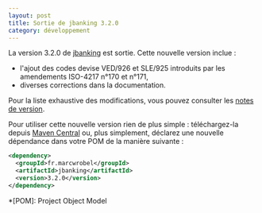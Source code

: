 ```yaml
---
layout: post
title: Sortie de jbanking 3.2.0
category: développement
---
```


La version 3.2.0 de [jbanking](https://github.com/marcwrobel/jbanking) est sortie. Cette nouvelle version inclue :

- l'ajout des codes devise VED/926 et SLE/925 introduits par les amendements ISO-4217 n°170 et n°171,
- diverses corrections dans la documentation.

Pour la liste exhaustive des modifications, vous pouvez consulter les
[notes de version](https://github.com/marcwrobel/jbanking/releases/tag/v3.2.0).

Pour utiliser cette nouvelle version rien de plus simple : téléchargez-la
depuis [Maven Central](https://search.maven.org/artifact/fr.marcwrobel/jbanking/3.2.0/jar) ou, plus simplement, déclarez
une nouvelle dépendance dans votre POM de la manière suivante :

```xml
<dependency>
  <groupId>fr.marcwrobel</groupId>
  <artifactId>jbanking</artifactId>
  <version>3.2.0</version>
</dependency>
```

<!-- prettier-ignore-start -->
*[POM]: Project Object Model
<!-- prettier-ignore-end -->
